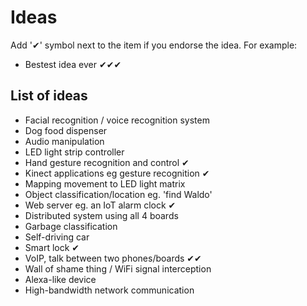 # Ideas

Add '✔' symbol next to the item if you endorse the idea. For example:

- Bestest idea ever ✔✔✔

## List of ideas

- Facial recognition / voice recognition system
- Dog food dispenser
- Audio manipulation
- LED light strip controller
- Hand gesture recognition and control ✔
- Kinect applications eg gesture recognition ✔
- Mapping movement to LED light matrix
- Object classification/location eg. 'find Waldo'
- Web server eg. an IoT alarm clock ✔
- Distributed system using all 4 boards
- Garbage classification
- Self-driving car
- Smart lock ✔
- VoIP, talk between two phones/boards ✔✔
- Wall of shame thing / WiFi signal interception
- Alexa-like device
- High-bandwidth network communication